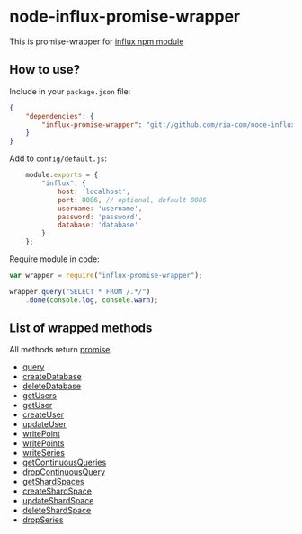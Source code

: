 # node-influx-promise-wrapper

This is promise-wrapper for [influx npm module](https://github.com/bencevans/node-influx)

## How to use?

Include in your `package.json` file:

```json
{
    "dependencies": {
        "influx-promise-wrapper": "git://github.com/ria-com/node-influx-promise-wrapper.git#master"
    }
}
```

Add to `config/default.js`:

```javascript
    module.exports = {
        "influx": {
            host: 'localhost',
            port: 8086, // optional, default 8086
            username: 'username',
            password: 'password',
            database: 'database'
        }
    };
```

Require module in code:

```javascript
var wrapper = require("influx-promise-wrapper");

wrapper.query("SELECT * FROM /.*/")
    .done(console.log, console.warn);

```

## List of wrapped methods

All methods return [promise](https://www.promisejs.org/).

- [query](https://github.com/bencevans/node-influx#user-content-query)
- [createDatabase](https://github.com/bencevans/node-influx#user-content-createdatabase)
- [deleteDatabase](https://github.com/bencevans/node-influx#user-content-deletedatabase)
- [getUsers](https://github.com/bencevans/node-influx#user-content-getusers)
- [getUser](https://github.com/bencevans/node-influx#user-content-getuser)
- [createUser](https://github.com/bencevans/node-influx#user-content-createuser)
- [updateUser](https://github.com/bencevans/node-influx#user-content-updateuser)
- [writePoint](https://github.com/bencevans/node-influx#user-content-writepoint)
- [writePoints](https://github.com/bencevans/node-influx#user-content-writepoints)
- [writeSeries](https://github.com/bencevans/node-influx#user-content-writeseries)
- [getContinuousQueries](https://github.com/bencevans/node-influx#user-content-getcontinuousqueries)
- [dropContinuousQuery](https://github.com/bencevans/node-influx#user-content-dropcontinuousquery)
- [getShardSpaces](https://github.com/bencevans/node-influx#user-content-getshardspaces)
- [createShardSpace](https://github.com/bencevans/node-influx#user-content-createshardspace)
- [updateShardSpace](https://github.com/bencevans/node-influx#user-content-updateshardspace)
- [deleteShardSpace](https://github.com/bencevans/node-influx#user-content-deleteshardspace)
- [dropSeries](https://github.com/bencevans/node-influx#user-content-dropseries)
